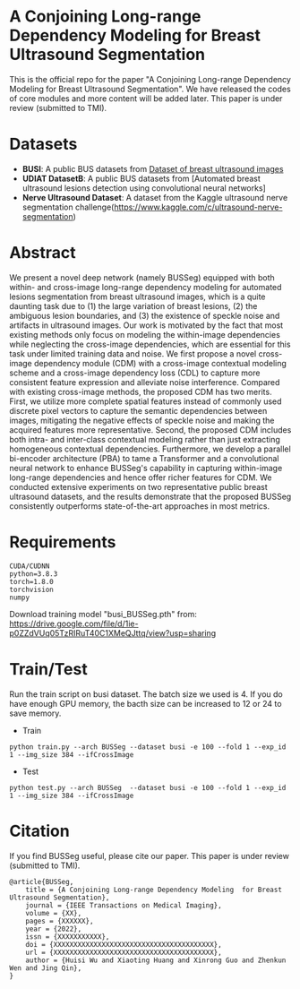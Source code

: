 # A Conjoining Long-range Dependency Modeling  for Breast Ultrasound Segmentation

This is the official repo for the paper "A Conjoining Long-range Dependency Modeling  for Breast Ultrasound Segmentation".
We have released the codes of core modules and more content will be added later. This paper is under review (submitted to TMI).

# Datasets
* **BUSI**: A public BUS datasets from [Dataset of breast ultrasound images](https://scholar.cu.edu.eg/?q=afahmy/pages/dataset)
* **UDIAT DatasetB**: A public BUS datasets from [Automated breast ultrasound lesions detection using convolutional neural networks]
* **Nerve Ultrasound Dataset**: A dataset from the Kaggle ultrasound nerve segmentation challenge(https://www.kaggle.com/c/ultrasound-nerve-segmentation)

# Abstract
We present a novel deep network (namely BUSSeg) equipped with both within- and cross-image long-range dependency modeling for automated lesions segmentation from breast ultrasound images, which is a quite daunting task due to (1) the large variation of breast lesions, (2) the ambiguous lesion boundaries, and (3) the existence of speckle noise and artifacts in ultrasound images. Our work is motivated by the fact that most existing methods only focus on modeling the within-image dependencies while neglecting the cross-image dependencies, which are essential for this task under limited training data and noise. We first propose a novel cross-image dependency module (CDM) with a cross-image contextual modeling scheme and a cross-image dependency loss (CDL) to capture more consistent feature expression and alleviate noise interference. Compared with existing cross-image methods, the proposed CDM has two merits. First, we utilize more complete spatial features instead of commonly used discrete pixel vectors to capture the semantic dependencies between images, mitigating the negative effects of speckle noise and making the acquired features more representative. Second, the proposed CDM includes both intra- and inter-class contextual modeling rather than just extracting homogeneous contextual dependencies. Furthermore, we develop a parallel bi-encoder architecture (PBA) to tame a Transformer and a convolutional neural network to enhance BUSSeg's capability in capturing within-image long-range dependencies and hence offer richer features for CDM. We conducted extensive experiments on two representative public breast ultrasound datasets, and the results demonstrate that the proposed BUSSeg consistently outperforms state-of-the-art approaches in most metrics.

# Requirements
```
CUDA/CUDNN
python=3.8.3
torch=1.8.0
torchvision
numpy
```
Download training model "busi_BUSSeg.pth" from:
https://drive.google.com/file/d/1ie-p0ZZdVUq05TzRIRuT40C1XMeQJttq/view?usp=sharing

# Train/Test
Run the train script on busi dataset. The batch size we used is 4. If you do have enough GPU memory, the bacth size can be increased to 12 or 24 to save memory.
* Train
```
python train.py --arch BUSSeg --dataset busi -e 100 --fold 1 --exp_id 1 --img_size 384 --ifCrossImage
```
* Test
```
python test.py --arch BUSSeg  --dataset busi -e 100 --fold 1 --exp_id 1 --img_size 384 --ifCrossImage
```




<!--
# Acknowledgement
-->


# Citation
If you find BUSSeg useful, please cite our paper. This paper is under review (submitted to TMI).

```
@article{BUSSeg,
    title = {A Conjoining Long-range Dependency Modeling  for Breast Ultrasound Segmentation},
    journal = {IEEE Transactions on Medical Imaging},
    volume = {XX},
    pages = {XXXXXX},
    year = {2022},
    issn = {XXXXXXXXXXX},
    doi = {XXXXXXXXXXXXXXXXXXXXXXXXXXXXXXXXXXXXXXXX},
    url = {XXXXXXXXXXXXXXXXXXXXXXXXXXXXXXXXXXXXXXXX},
    author = {Huisi Wu and Xiaoting Huang and Xinrong Guo and Zhenkun Wen and Jing Qin},
}
```
